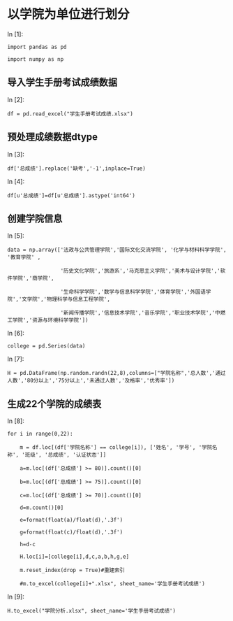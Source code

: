 # 以学院为单位进行划分

In [1]:

```
import pandas as pd
```

```
import numpy as np
```

## 导入学生手册考试成绩数据

In [2]:

```
df = pd.read_excel("学生手册考试成绩.xlsx")
```

## 预处理成绩数据dtype

In [3]:

```
df['总成绩'].replace('缺考','-1',inplace=True)
```

In [4]:

```
df[u'总成绩']=df[u'总成绩'].astype('int64')
```

## 创建学院信息

In [5]:

```
data = np.array(['法政与公共管理学院','国际文化交流学院', '化学与材料科学学院', '教育学院' , 
```

```
                 '历史文化学院','旅游系','马克思主义学院','美术与设计学院','软件学院','商学院',
```

```
                 '生命科学学院','数学与信息科学学院','体育学院','外国语学院','文学院','物理科学与信息工程学院',
```

```
                 '新闻传播学院','信息技术学院','音乐学院','职业技术学院','中燃工学院','资源与环境科学学院'])
```

In [6]:

```
college = pd.Series(data)
```

In [7]:

```
H = pd.DataFrame(np.random.randn(22,8),columns=["学院名称",'总人数','通过人数','80分以上','75分以上','未通过人数','及格率','优秀率'])
```

## 生成22个学院的成绩表

In [8]:

```
for i in range(0,22):
```

```
    m = df.loc[(df['学院名称'] == college[i]), ['姓名', '学号', '学院名称', '班级', '总成绩', '认证状态']]
```

```
    a=m.loc[(df['总成绩'] >= 80)].count()[0]
```

```
    b=m.loc[(df['总成绩'] >= 75)].count()[0]
```

```
    c=m.loc[(df['总成绩'] >= 70)].count()[0]
```

```
    d=m.count()[0]
```

```
    e=format(float(a)/float(d),'.3f')
```

```
    g=format(float(c)/float(d),'.3f')
```

```
    h=d-c
```

```
    H.loc[i]=[college[i],d,c,a,b,h,g,e]
```

```
    m.reset_index(drop = True)#重建索引
```

```
    #m.to_excel(college[i]+".xlsx", sheet_name='学生手册考试成绩')
```

In [9]:

```
H.to_excel("学院分析.xlsx", sheet_name='学生手册考试成绩')
```